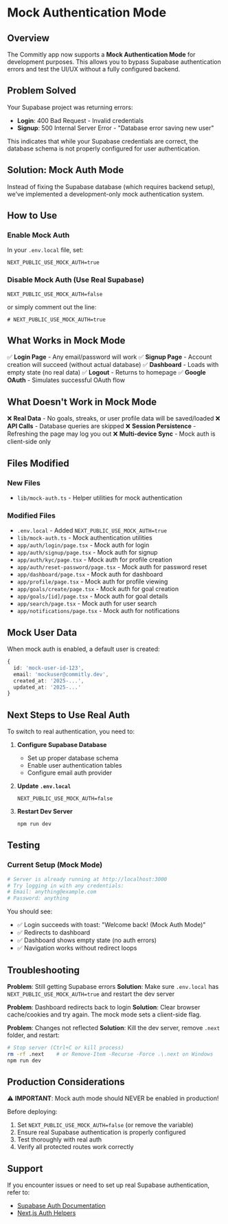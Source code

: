 # Mock Authentication Mode

## Overview

The Commitly app now supports a **Mock Authentication Mode** for development purposes. This allows you to bypass Supabase authentication errors and test the UI/UX without a fully configured backend.

## Problem Solved

Your Supabase project was returning errors:
- **Login**: 400 Bad Request - Invalid credentials
- **Signup**: 500 Internal Server Error - "Database error saving new user"

This indicates that while your Supabase credentials are correct, the database schema is not properly configured for user authentication.

## Solution: Mock Auth Mode

Instead of fixing the Supabase database (which requires backend setup), we've implemented a development-only mock authentication system.

## How to Use

### Enable Mock Auth

In your `.env.local` file, set:

```env
NEXT_PUBLIC_USE_MOCK_AUTH=true
```

### Disable Mock Auth (Use Real Supabase)

```env
NEXT_PUBLIC_USE_MOCK_AUTH=false
```

or simply comment out the line:

```env
# NEXT_PUBLIC_USE_MOCK_AUTH=true
```

## What Works in Mock Mode

✅ **Login Page** - Any email/password will work
✅ **Signup Page** - Account creation will succeed (without actual database)
✅ **Dashboard** - Loads with empty state (no real data)
✅ **Logout** - Returns to homepage
✅ **Google OAuth** - Simulates successful OAuth flow

## What Doesn't Work in Mock Mode

❌ **Real Data** - No goals, streaks, or user profile data will be saved/loaded
❌ **API Calls** - Database queries are skipped
❌ **Session Persistence** - Refreshing the page may log you out
❌ **Multi-device Sync** - Mock auth is client-side only

## Files Modified

### New Files
- `lib/mock-auth.ts` - Helper utilities for mock authentication

### Modified Files
- `.env.local` - Added `NEXT_PUBLIC_USE_MOCK_AUTH=true`
- `lib/mock-auth.ts` - Mock authentication utilities
- `app/auth/login/page.tsx` - Mock auth for login
- `app/auth/signup/page.tsx` - Mock auth for signup
- `app/auth/kyc/page.tsx` - Mock auth for profile creation
- `app/auth/reset-password/page.tsx` - Mock auth for password reset
- `app/dashboard/page.tsx` - Mock auth for dashboard
- `app/profile/page.tsx` - Mock auth for profile viewing
- `app/goals/create/page.tsx` - Mock auth for goal creation
- `app/goals/[id]/page.tsx` - Mock auth for goal details
- `app/search/page.tsx` - Mock auth for user search
- `app/notifications/page.tsx` - Mock auth for notifications

## Mock User Data

When mock auth is enabled, a default user is created:

```typescript
{
  id: 'mock-user-id-123',
  email: 'mockuser@commitly.dev',
  created_at: '2025-...',
  updated_at: '2025-...'
}
```

## Next Steps to Use Real Auth

To switch to real authentication, you need to:

1. **Configure Supabase Database**
   - Set up proper database schema
   - Enable user authentication tables
   - Configure email auth provider

2. **Update `.env.local`**
   ```env
   NEXT_PUBLIC_USE_MOCK_AUTH=false
   ```

3. **Restart Dev Server**
   ```bash
   npm run dev
   ```

## Testing

### Current Setup (Mock Mode)
```bash
# Server is already running at http://localhost:3000
# Try logging in with any credentials:
# Email: anything@example.com
# Password: anything
```

You should see:
- ✅ Login succeeds with toast: "Welcome back! (Mock Auth Mode)"
- ✅ Redirects to dashboard
- ✅ Dashboard shows empty state (no auth errors)
- ✅ Navigation works without redirect loops

## Troubleshooting

**Problem**: Still getting Supabase errors
**Solution**: Make sure `.env.local` has `NEXT_PUBLIC_USE_MOCK_AUTH=true` and restart the dev server

**Problem**: Dashboard redirects back to login
**Solution**: Clear browser cache/cookies and try again. The mock mode sets a client-side flag.

**Problem**: Changes not reflected
**Solution**: Kill the dev server, remove `.next` folder, and restart:
```bash
# Stop server (Ctrl+C or kill process)
rm -rf .next    # or Remove-Item -Recurse -Force .\.next on Windows
npm run dev
```

## Production Considerations

⚠️ **IMPORTANT**: Mock auth mode should NEVER be enabled in production!

Before deploying:
1. Set `NEXT_PUBLIC_USE_MOCK_AUTH=false` (or remove the variable)
2. Ensure real Supabase authentication is properly configured
3. Test thoroughly with real auth
4. Verify all protected routes work correctly

## Support

If you encounter issues or need to set up real Supabase authentication, refer to:
- [Supabase Auth Documentation](https://supabase.com/docs/guides/auth)
- [Next.js Auth Helpers](https://supabase.com/docs/guides/auth/auth-helpers/nextjs)
